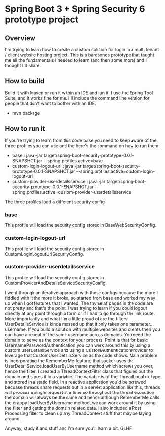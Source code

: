 # Spring Boot 3 + Spring Security 6 prototype project

## Overview

I'm trying to learn how to create a custom solution for login in a multi tenant / client website hosting project. This is a barebones prototype that taught me all the fundamentals I needed to learn (and then some more) and I thought I'd share.

## How to build

Build it with Maven or run it within an IDE and run it. I use the Spring Tool Suite, and it works fine for me. I'll include the command line version for people that don't want to bother with an IDE.
 - mvn package

## How to run it

If you're trying to learn from this code base you need to keep aware of the three profiles you can use and the here's the command on how to run them:
- base : java -jar target/spring-boot-security-prototype-0.0.1-SNAPSHOT.jar --spring.profiles.active=base
- custom-login-logout-url : java -jar target/spring-boot-security-prototype-0.0.1-SNAPSHOT.jar --spring.profiles.active=custom-login-logout-url
- custom-provider-userdetailsservice : java -jar target/spring-boot-security-prototype-0.0.1-SNAPSHOT.jar --spring.profiles.active=custom-provider-userdetailsservice

The three profiles load a different security config

### base
This profile will load the security config stored in BaseWebSecurityConfig.

### custom-login-logout-url
This profile will load the security config stored in CustomLoginLogoutUrlSecurityConfig. 

### custom-provider-userdetailsservice
This profile will load the security config stored in CustomProviderAndDetailsServiceSecurityConfig. 

I went through an iterative approach with these configs because the more I fiddled with it the more it broke, so started from base and worked my way up when I got features that I wanted. The thymelaf pages in the code are not pretty and that's the point. I was trying to learn if you could logout directly at any point through a form or if I had to go through the link route.
More importantly and what I'm a little proud of are the filters. UserDetailsService is kinda messed up that it only takes one parameter... username. If you build a solution with multiple websites and clients then you can have a repeat of the same username across domains. You need the domain to serve as the context for your process. Point is that for basic UsernamePasswordAuthentication you can work around this by using a custom userDetailsService and using a CustomAuthenticationProvider to leverage that CustomUserDetailsService as the code shows. Main problem is incorporating the RememberMe feature, that sucker uses the UserDetailService.loadUserByUsername method which screws you over, hence the filter. I created a ThreadContextFilter class that figures out the domain and stores it in a variable. The variable is of the ThreadLocal<> type and stored in a static field. In a reactive application you'd be screwed becuase threads share requests but in a servlet application like this, threads will process a single request at a time so throughout the thread exceution the domain will always be the same and hence although RememberMe calls the crappy loadUserByUsername method, we can work around it by using the filter and getting the domain related data. I also included a Post Processing filter to clean up any ThreadContext stuff that may be laying around.

Anyway, study it and stuff and I'm sure you'll learn a bit. GLHF.
